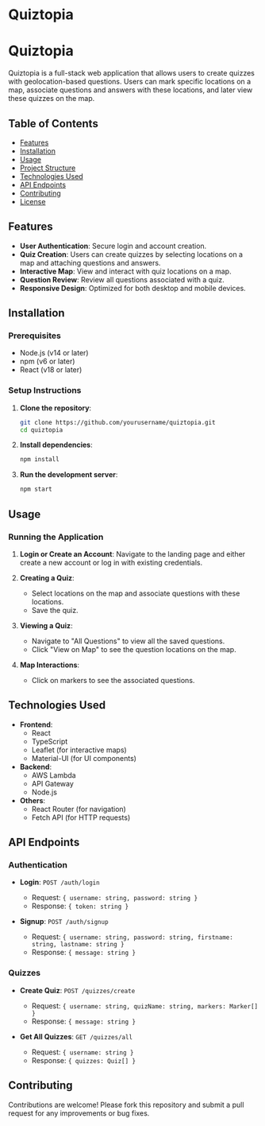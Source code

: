 # Quiztopia
# Quiztopia

Quiztopia is a full-stack web application that allows users to create quizzes with geolocation-based questions. Users can mark specific locations on a map, associate questions and answers with these locations, and later view these quizzes on the map.

## Table of Contents
- [Features](#features)
- [Installation](#installation)
- [Usage](#usage)
- [Project Structure](#project-structure)
- [Technologies Used](#technologies-used)
- [API Endpoints](#api-endpoints)
- [Contributing](#contributing)
- [License](#license)

## Features
- **User Authentication**: Secure login and account creation.
- **Quiz Creation**: Users can create quizzes by selecting locations on a map and attaching questions and answers.
- **Interactive Map**: View and interact with quiz locations on a map.
- **Question Review**: Review all questions associated with a quiz.
- **Responsive Design**: Optimized for both desktop and mobile devices.

## Installation

### Prerequisites
- Node.js (v14 or later)
- npm (v6 or later)
- React (v18 or later)

### Setup Instructions

1. **Clone the repository**:
    ```bash
    git clone https://github.com/yourusername/quiztopia.git
    cd quiztopia
    ```

2. **Install dependencies**:
    ```bash
    npm install
    ```

3. **Run the development server**:
    ```bash
    npm start
    ```

## Usage

### Running the Application
1. **Login or Create an Account**: Navigate to the landing page and either create a new account or log in with existing credentials.
   
2. **Creating a Quiz**:
   - Select locations on the map and associate questions with these locations.
   - Save the quiz.

3. **Viewing a Quiz**:
   - Navigate to "All Questions" to view all the saved questions.
   - Click "View on Map" to see the question locations on the map.

4. **Map Interactions**:
   - Click on markers to see the associated questions.

## Technologies Used
- **Frontend**:
  - React
  - TypeScript
  - Leaflet (for interactive maps)
  - Material-UI (for UI components)
- **Backend**:
  - AWS Lambda
  - API Gateway
  - Node.js
- **Others**:
  - React Router (for navigation)
  - Fetch API (for HTTP requests)
  
## API Endpoints

### Authentication
- **Login**: `POST /auth/login`
  - Request: `{ username: string, password: string }`
  - Response: `{ token: string }`

- **Signup**: `POST /auth/signup`
  - Request: `{ username: string, password: string, firstname: string, lastname: string }`
  - Response: `{ message: string }`

### Quizzes
- **Create Quiz**: `POST /quizzes/create`
  - Request: `{ username: string, quizName: string, markers: Marker[] }`
  - Response: `{ message: string }`

- **Get All Quizzes**: `GET /quizzes/all`
  - Request: `{ username: string }`
  - Response: `{ quizzes: Quiz[] }`

## Contributing
Contributions are welcome! Please fork this repository and submit a pull request for any improvements or bug fixes.


